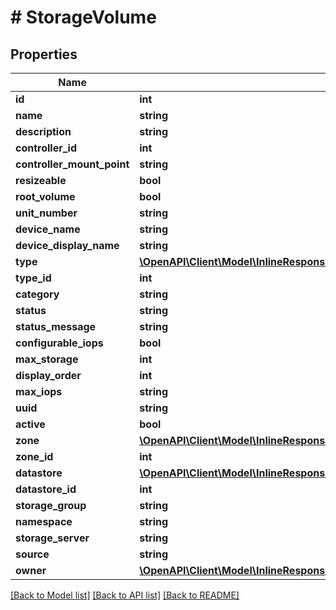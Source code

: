 # # StorageVolume

## Properties

Name | Type | Description | Notes
------------ | ------------- | ------------- | -------------
**id** | **int** |  | [optional]
**name** | **string** |  | [optional]
**description** | **string** |  | [optional]
**controller_id** | **int** |  | [optional]
**controller_mount_point** | **string** |  | [optional]
**resizeable** | **bool** |  | [optional]
**root_volume** | **bool** |  | [optional]
**unit_number** | **string** |  | [optional]
**device_name** | **string** |  | [optional]
**device_display_name** | **string** |  | [optional]
**type** | [**\OpenAPI\Client\Model\InlineResponse20079LoadBalancerMonitorLoadBalancerType**](InlineResponse20079LoadBalancerMonitorLoadBalancerType.md) |  | [optional]
**type_id** | **int** |  | [optional]
**category** | **string** |  | [optional]
**status** | **string** |  | [optional]
**status_message** | **string** |  | [optional]
**configurable_iops** | **bool** |  | [optional]
**max_storage** | **int** |  | [optional]
**display_order** | **int** |  | [optional]
**max_iops** | **string** |  | [optional]
**uuid** | **string** |  | [optional]
**active** | **bool** |  | [optional]
**zone** | [**\OpenAPI\Client\Model\InlineResponse20040AppDeployInstance**](InlineResponse20040AppDeployInstance.md) |  | [optional]
**zone_id** | **int** |  | [optional]
**datastore** | [**\OpenAPI\Client\Model\InlineResponse20040AppDeployInstance**](InlineResponse20040AppDeployInstance.md) |  | [optional]
**datastore_id** | **int** |  | [optional]
**storage_group** | **string** |  | [optional]
**namespace** | **string** |  | [optional]
**storage_server** | **string** |  | [optional]
**source** | **string** |  | [optional]
**owner** | [**\OpenAPI\Client\Model\InlineResponse20040AppDeployInstance**](InlineResponse20040AppDeployInstance.md) |  | [optional]

[[Back to Model list]](../../README.md#models) [[Back to API list]](../../README.md#endpoints) [[Back to README]](../../README.md)
